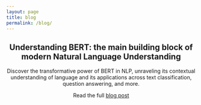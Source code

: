 ```yaml
---
layout: page
title: blog
permalink: /blog/
---
```



<center><h2>Understanding BERT: the main building block of modern Natural Language Understanding</h2></center>
<center><p>Discover the transformative power of BERT in NLP, unraveling its contextual understanding of language and its applications across text classification, question answering, and more.</p></center>
<center><p>Read the full <a href="https://francesco-russo-githubber.github.io/trials/blogpost_bert/">blog post</a></p></center>

